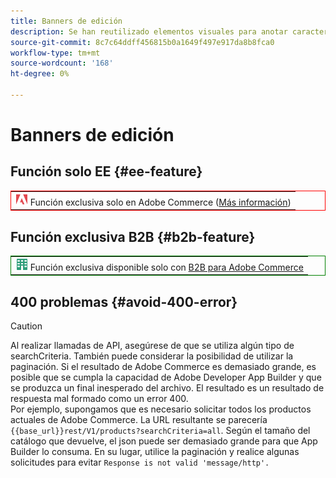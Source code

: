 ```yaml
---
title: Banners de edición
description: Se han reutilizado elementos visuales para anotar características o páginas que se aplican a una edición específica
source-git-commit: 8c7c64ddff456815b0a1649f497e917da8b8fca0
workflow-type: tm+mt
source-wordcount: '168'
ht-degree: 0%

---
```


# Banners de edición

## Función solo EE {#ee-feature}

<table style="border:1px solid red">
<tr><td><img alt="Función Adobe Commerce" src="../assets/adobe-logo.svg" width="20" height="20" /> Función exclusiva solo en Adobe Commerce (<a href="https://experienceleague.adobe.com/docs/commerce-admin/user-guides/home.html#product-editions">Más información</a>)</td></tr>
</table>

## Función exclusiva B2B {#b2b-feature}

<table style="border:1px solid green">
<tr><td><img alt="Función Adobe Commerce" src="../assets/b2b.svg" width="20" height="20" /> Función exclusiva disponible solo con <a href="https://experienceleague.adobe.com/docs/commerce-admin/user-guides/home.html#product-editions">B2B para Adobe Commerce</a></td></tr>
</table>

## 400 problemas {#avoid-400-error}

>[!CAUTION]
>
>Al realizar llamadas de API, asegúrese de que se utiliza algún tipo de searchCriteria. También puede considerar la posibilidad de utilizar la paginación. Si el resultado de Adobe Commerce es demasiado grande, es posible que se cumpla la capacidad de Adobe Developer App Builder y que se produzca un final inesperado del archivo. El resultado es un resultado de respuesta mal formado como un error 400.\
> Por ejemplo, supongamos que es necesario solicitar todos los productos actuales de Adobe Commerce. La URL resultante se parecería `{{base_url}}rest/V1/products?searchCriteria=all`. Según el tamaño del catálogo que devuelve, el json puede ser demasiado grande para que App Builder lo consuma. En su lugar, utilice la paginación y realice algunas solicitudes para evitar `Response is not valid 'message/http'.`
